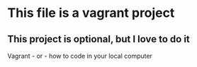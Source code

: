 # This file is a vagrant project
## This project is optional, but I love to do it
Vagrant - or - how to code in your local computer
